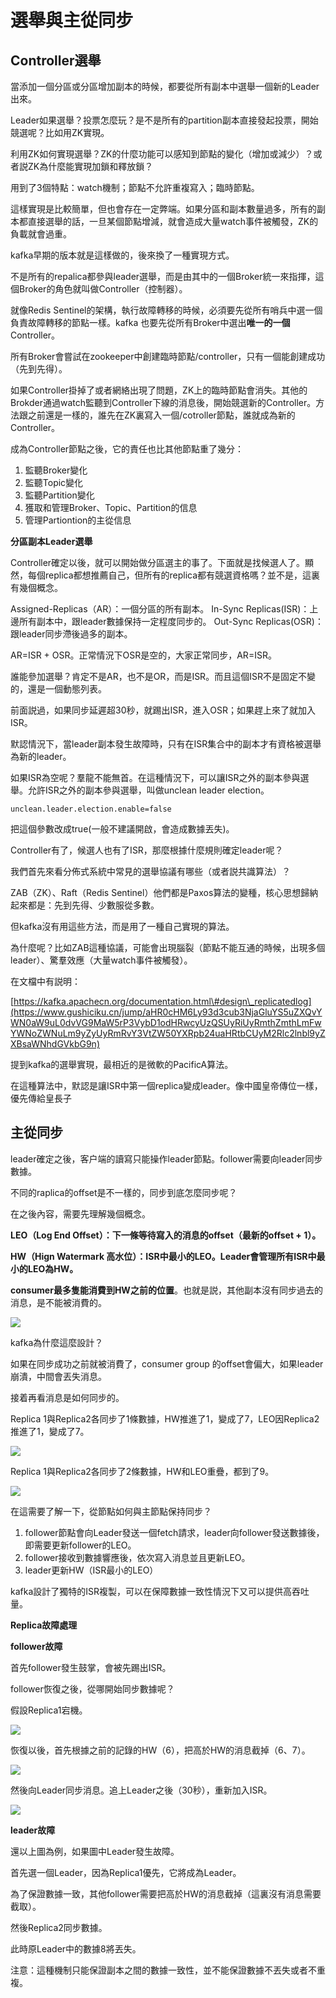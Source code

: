 # 選舉與主從同步

## Controller選舉

當添加一個分區或分區增加副本的時候，都要從所有副本中選舉一個新的Leader出來。

Leader如果選舉？投票怎麼玩？是不是所有的partition副本直接發起投票，開始競選呢？比如用ZK實現。

利用ZK如何實現選舉？ZK的什麼功能可以感知到節點的變化（增加或減少）？或者説ZK為什麼能實現加鎖和釋放鎖？

用到了3個特點：watch機制；節點不允許重複寫入；臨時節點。

這樣實現是比較簡單，但也會存在一定弊端。如果分區和副本數量過多，所有的副本都直接選舉的話，一旦某個節點增減，就會造成大量watch事件被觸發，ZK的負載就會過重。

kafka早期的版本就是這樣做的，後來換了一種實現方式。

不是所有的repalica都參與leader選舉，而是由其中的一個Broker統一來指揮，這個Broker的角色就叫做Controller（控制器）。

就像Redis Sentinel的架構，執行故障轉移的時候，必須要先從所有哨兵中選一個負責故障轉移的節點一樣。kafka 也要先從所有Broker中選出**唯一的一個**Controller。

所有Broker會嘗試在zookeeper中創建臨時節點/controller，只有一個能創建成功（先到先得）。

如果Controller掛掉了或者網絡出現了問題，ZK上的臨時節點會消失。其他的Brokder通過watch監聽到Controller下線的消息後，開始競選新的Controller。方法跟之前還是一樣的，誰先在ZK裏寫入一個/cotroller節點，誰就成為新的Controller。

成為Controller節點之後，它的責任也比其他節點重了幾分：

1. 監聽Broker變化
2. 監聽Topic變化
3. 監聽Partition變化
4. 獲取和管理Broker、Topic、Partition的信息
5. 管理Partiontion的主從信息

**分區副本Leader選舉**

Controller確定以後，就可以開始做分區選主的事了。下面就是找候選人了。顯然，每個replica都想推薦自己，但所有的replica都有競選資格嗎？並不是，這裏有幾個概念。

Assigned-Replicas（AR）：一個分區的所有副本。 In-Sync Replicas\(ISR\)：上邊所有副本中，跟leader數據保持一定程度同步的。 Out-Sync Replicas\(OSR\)：跟leader同步滯後過多的副本。

AR=ISR + OSR。正常情況下OSR是空的，大家正常同步，AR=ISR。

誰能參加選舉？肯定不是AR，也不是OR，而是ISR。而且這個ISR不是固定不變的，還是一個動態列表。

前面説過，如果同步延遲超30秒，就踢出ISR，進入OSR；如果趕上來了就加入ISR。

默認情況下，當leader副本發生故障時，只有在ISR集合中的副本才有資格被選舉為新的leader。

如果ISR為空呢？羣龍不能無首。在這種情況下，可以讓ISR之外的副本參與選舉。允許ISR之外的副本參與選舉，叫做unclean leader election。

```text
unclean.leader.election.enable=false
```

把這個參數改成true\(一般不建議開啟，會造成數據丟失\)。

Controller有了，候選人也有了ISR，那麼根據什麼規則確定leader呢？

我們首先來看分佈式系統中常見的選舉協議有哪些（或者説共識算法）？

ZAB（ZK）、Raft（Redis Sentinel）他們都是Paxos算法的變種，核心思想歸納起來都是：先到先得、少數服從多數。

但kafka沒有用這些方法，而是用了一種自己實現的算法。

為什麼呢？比如ZAB這種協議，可能會出現腦裂（節點不能互通的時候，出現多個leader）、驚羣效應（大量watch事件被觸發）。

在文檔中有説明：

[https://kafka.apachecn.org/documentation.html\#design\_replicatedlog](https://www.gushiciku.cn/jump/aHR0cHM6Ly93d3cub3NjaGluYS5uZXQvYWN0aW9uL0dvVG9MaW5rP3VybD1odHRwcyUzQSUyRiUyRmthZmthLmFwYWNoZWNuLm9yZyUyRmRvY3VtZW50YXRpb24uaHRtbCUyM2Rlc2lnbl9yZXBsaWNhdGVkbG9n)

提到kafka的選舉實現，最相近的是微軟的PacificA算法。

在這種算法中，默認是讓ISR中第一個replica變成leader。像中國皇帝傳位一樣，優先傳給皇長子

## **主從同步**

leader確定之後，客户端的讀寫只能操作leader節點。follower需要向leader同步數據。

不同的raplica的offset是不一樣的，同步到底怎麼同步呢？

在之後內容，需要先理解幾個概念。

**LEO（Log End Offset）：下一條等待寫入的消息的offset（最新的offset + 1）。**

**HW（Hign Watermark 高水位）：ISR中最小的LEO。Leader會管理所有ISR中最小的LEO為HW。**

**consumer最多隻能消費到HW之前的位置**。也就是説，其他副本沒有同步過去的消息，是不能被消費的。

![](https://oscimg.oschina.net/oscnet/up-59f31f903e6691ddc9e373c6ad6ad8c0cea.png)

kafka為什麼這麼設計？

如果在同步成功之前就被消費了，consumer group 的offset會偏大，如果leader崩潰，中間會丟失消息。

接着再看消息是如何同步的。

Replica 1與Replica2各同步了1條數據，HW推進了1，變成了7，LEO因Replica2推進了1，變成了7。

![](https://oscimg.oschina.net/oscnet/up-458275e68398246296d3526f64cff392159.png)

Replica 1與Replica2各同步了2條數據，HW和LEO重疊，都到了9。

![](https://oscimg.oschina.net/oscnet/up-723acc699c7a7d1dd8306662879be9b3a69.png)

在這需要了解一下，從節點如何與主節點保持同步？

1. follower節點會向Leader發送一個fetch請求，leader向follower發送數據後，即需要更新follower的LEO。
2. follower接收到數據響應後，依次寫入消息並且更新LEO。
3. leader更新HW（ISR最小的LEO）

kafka設計了獨特的ISR複製，可以在保障數據一致性情況下又可以提供高吞吐量。

**Replica故障處理**

**follower故障**

首先follower發生鼓掌，會被先踢出ISR。

follower恢復之後，從哪開始同步數據呢？

假設Replica1宕機。

![](https://oscimg.oschina.net/oscnet/up-535e35ca8a266c8e8356b2b7bf1c4d1f83a.png)

恢復以後，首先根據之前的記錄的HW（6），把高於HW的消息截掉（6、7）。

![](https://oscimg.oschina.net/oscnet/up-fbaba0b13a052aaa79d9829a0ace730f6fa.png)

然後向Leader同步消息。追上Leader之後（30秒），重新加入ISR。

![](https://oscimg.oschina.net/oscnet/up-72dc60a0ca1f99e00d778745981a6857fec.png)

**leader故障**

還以上圖為例，如果圖中Leader發生故障。

首先選一個Leader，因為Replica1優先，它將成為Leader。

為了保證數據一致，其他follower需要把高於HW的消息截掉（這裏沒有消息需要截取）。

然後Replica2同步數據。

此時原Leader中的數據8將丟失。

注意：這種機制只能保證副本之間的數據一致性，並不能保證數據不丟失或者不重複。

